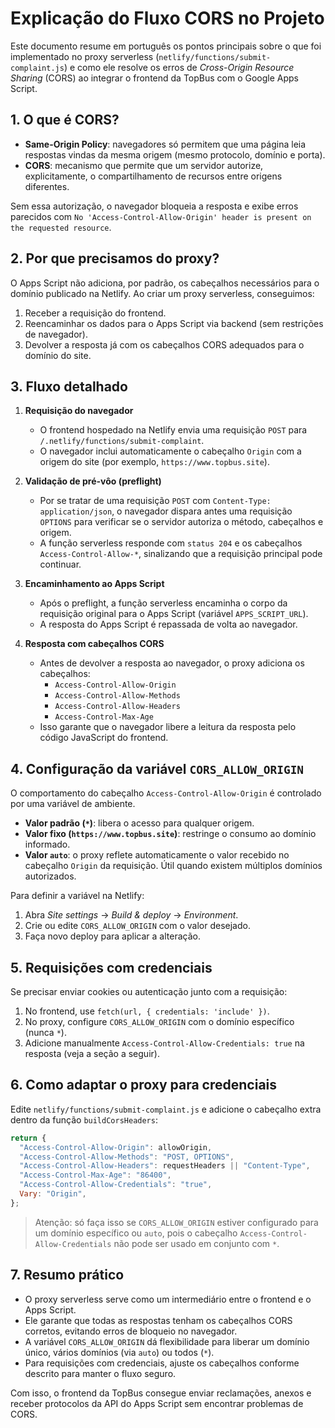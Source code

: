 # Explicação do Fluxo CORS no Projeto

Este documento resume em português os pontos principais sobre o que foi implementado no proxy serverless (`netlify/functions/submit-complaint.js`) e como ele resolve os erros de *Cross-Origin Resource Sharing* (CORS) ao integrar o frontend da TopBus com o Google Apps Script.

## 1. O que é CORS?

- **Same-Origin Policy**: navegadores só permitem que uma página leia respostas vindas da mesma origem (mesmo protocolo, domínio e porta).
- **CORS**: mecanismo que permite que um servidor autorize, explicitamente, o compartilhamento de recursos entre origens diferentes.

Sem essa autorização, o navegador bloqueia a resposta e exibe erros parecidos com `No 'Access-Control-Allow-Origin' header is present on the requested resource`.

## 2. Por que precisamos do proxy?

O Apps Script não adiciona, por padrão, os cabeçalhos necessários para o domínio publicado na Netlify. Ao criar um proxy serverless, conseguimos:

1. Receber a requisição do frontend.
2. Reencaminhar os dados para o Apps Script via backend (sem restrições de navegador).
3. Devolver a resposta já com os cabeçalhos CORS adequados para o domínio do site.

## 3. Fluxo detalhado

1. **Requisição do navegador**
   - O frontend hospedado na Netlify envia uma requisição `POST` para `/.netlify/functions/submit-complaint`.
   - O navegador inclui automaticamente o cabeçalho `Origin` com a origem do site (por exemplo, `https://www.topbus.site`).

2. **Validação de pré-vôo (preflight)**
   - Por se tratar de uma requisição `POST` com `Content-Type: application/json`, o navegador dispara antes uma requisição `OPTIONS` para verificar se o servidor autoriza o método, cabeçalhos e origem.
   - A função serverless responde com `status 204` e os cabeçalhos `Access-Control-Allow-*`, sinalizando que a requisição principal pode continuar.

3. **Encaminhamento ao Apps Script**
   - Após o preflight, a função serverless encaminha o corpo da requisição original para o Apps Script (variável `APPS_SCRIPT_URL`).
   - A resposta do Apps Script é repassada de volta ao navegador.

4. **Resposta com cabeçalhos CORS**
   - Antes de devolver a resposta ao navegador, o proxy adiciona os cabeçalhos:
     - `Access-Control-Allow-Origin`
     - `Access-Control-Allow-Methods`
     - `Access-Control-Allow-Headers`
     - `Access-Control-Max-Age`
   - Isso garante que o navegador libere a leitura da resposta pelo código JavaScript do frontend.

## 4. Configuração da variável `CORS_ALLOW_ORIGIN`

O comportamento do cabeçalho `Access-Control-Allow-Origin` é controlado por uma variável de ambiente.

- **Valor padrão (`*`)**: libera o acesso para qualquer origem.
- **Valor fixo (`https://www.topbus.site`)**: restringe o consumo ao domínio informado.
- **Valor `auto`**: o proxy reflete automaticamente o valor recebido no cabeçalho `Origin` da requisição. Útil quando existem múltiplos domínios autorizados.

Para definir a variável na Netlify:

1. Abra *Site settings* → *Build & deploy* → *Environment*.
2. Crie ou edite `CORS_ALLOW_ORIGIN` com o valor desejado.
3. Faça novo deploy para aplicar a alteração.

## 5. Requisições com credenciais

Se precisar enviar cookies ou autenticação junto com a requisição:

1. No frontend, use `fetch(url, { credentials: 'include' })`.
2. No proxy, configure `CORS_ALLOW_ORIGIN` com o domínio específico (nunca `*`).
3. Adicione manualmente `Access-Control-Allow-Credentials: true` na resposta (veja a seção a seguir).

## 6. Como adaptar o proxy para credenciais

Edite `netlify/functions/submit-complaint.js` e adicione o cabeçalho extra dentro da função `buildCorsHeaders`:

```js
return {
  "Access-Control-Allow-Origin": allowOrigin,
  "Access-Control-Allow-Methods": "POST, OPTIONS",
  "Access-Control-Allow-Headers": requestHeaders || "Content-Type",
  "Access-Control-Max-Age": "86400",
  "Access-Control-Allow-Credentials": "true",
  Vary: "Origin",
};
```

> Atenção: só faça isso se `CORS_ALLOW_ORIGIN` estiver configurado para um domínio específico ou `auto`, pois o cabeçalho `Access-Control-Allow-Credentials` não pode ser usado em conjunto com `*`.

## 7. Resumo prático

- O proxy serverless serve como um intermediário entre o frontend e o Apps Script.
- Ele garante que todas as respostas tenham os cabeçalhos CORS corretos, evitando erros de bloqueio no navegador.
- A variável `CORS_ALLOW_ORIGIN` dá flexibilidade para liberar um domínio único, vários domínios (via `auto`) ou todos (`*`).
- Para requisições com credenciais, ajuste os cabeçalhos conforme descrito para manter o fluxo seguro.

Com isso, o frontend da TopBus consegue enviar reclamações, anexos e receber protocolos da API do Apps Script sem encontrar problemas de CORS.

